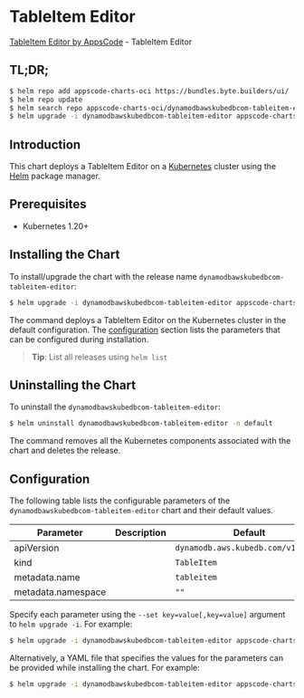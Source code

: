 # TableItem Editor

[TableItem Editor by AppsCode](https://byte.builders) - TableItem Editor

## TL;DR;

```bash
$ helm repo add appscode-charts-oci https://bundles.byte.builders/ui/
$ helm repo update
$ helm search repo appscode-charts-oci/dynamodbawskubedbcom-tableitem-editor --version=v0.4.18
$ helm upgrade -i dynamodbawskubedbcom-tableitem-editor appscode-charts-oci/dynamodbawskubedbcom-tableitem-editor -n default --create-namespace --version=v0.4.18
```

## Introduction

This chart deploys a TableItem Editor on a [Kubernetes](http://kubernetes.io) cluster using the [Helm](https://helm.sh) package manager.

## Prerequisites

- Kubernetes 1.20+

## Installing the Chart

To install/upgrade the chart with the release name `dynamodbawskubedbcom-tableitem-editor`:

```bash
$ helm upgrade -i dynamodbawskubedbcom-tableitem-editor appscode-charts-oci/dynamodbawskubedbcom-tableitem-editor -n default --create-namespace --version=v0.4.18
```

The command deploys a TableItem Editor on the Kubernetes cluster in the default configuration. The [configuration](#configuration) section lists the parameters that can be configured during installation.

> **Tip**: List all releases using `helm list`

## Uninstalling the Chart

To uninstall the `dynamodbawskubedbcom-tableitem-editor`:

```bash
$ helm uninstall dynamodbawskubedbcom-tableitem-editor -n default
```

The command removes all the Kubernetes components associated with the chart and deletes the release.

## Configuration

The following table lists the configurable parameters of the `dynamodbawskubedbcom-tableitem-editor` chart and their default values.

|     Parameter      | Description |                    Default                    |
|--------------------|-------------|-----------------------------------------------|
| apiVersion         |             | <code>dynamodb.aws.kubedb.com/v1alpha1</code> |
| kind               |             | <code>TableItem</code>                        |
| metadata.name      |             | <code>tableitem</code>                        |
| metadata.namespace |             | <code>""</code>                               |


Specify each parameter using the `--set key=value[,key=value]` argument to `helm upgrade -i`. For example:

```bash
$ helm upgrade -i dynamodbawskubedbcom-tableitem-editor appscode-charts-oci/dynamodbawskubedbcom-tableitem-editor -n default --create-namespace --version=v0.4.18 --set apiVersion=dynamodb.aws.kubedb.com/v1alpha1
```

Alternatively, a YAML file that specifies the values for the parameters can be provided while
installing the chart. For example:

```bash
$ helm upgrade -i dynamodbawskubedbcom-tableitem-editor appscode-charts-oci/dynamodbawskubedbcom-tableitem-editor -n default --create-namespace --version=v0.4.18 --values values.yaml
```
